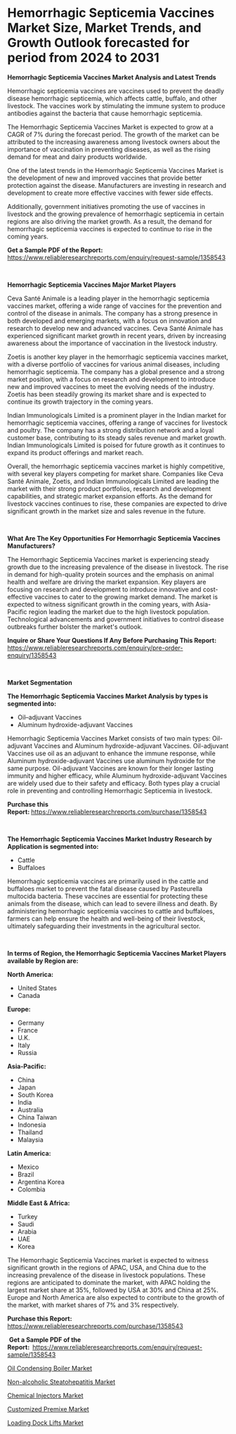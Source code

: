 <p><h1>Hemorrhagic Septicemia Vaccines Market Size, Market Trends, and Growth Outlook forecasted for period from 2024 to 2031</h1></p><p><strong>Hemorrhagic Septicemia Vaccines Market Analysis and Latest Trends</strong></p>
<p><p>Hemorrhagic septicemia vaccines are vaccines used to prevent the deadly disease hemorrhagic septicemia, which affects cattle, buffalo, and other livestock. The vaccines work by stimulating the immune system to produce antibodies against the bacteria that cause hemorrhagic septicemia.</p><p>The Hemorrhagic Septicemia Vaccines Market is expected to grow at a CAGR of 7% during the forecast period. The growth of the market can be attributed to the increasing awareness among livestock owners about the importance of vaccination in preventing diseases, as well as the rising demand for meat and dairy products worldwide.</p><p>One of the latest trends in the Hemorrhagic Septicemia Vaccines Market is the development of new and improved vaccines that provide better protection against the disease. Manufacturers are investing in research and development to create more effective vaccines with fewer side effects.</p><p>Additionally, government initiatives promoting the use of vaccines in livestock and the growing prevalence of hemorrhagic septicemia in certain regions are also driving the market growth. As a result, the demand for hemorrhagic septicemia vaccines is expected to continue to rise in the coming years.</p></p>
<p><strong>Get a Sample PDF of the Report:&nbsp;</strong> <a href="https://www.reliableresearchreports.com/enquiry/request-sample/1358543">https://www.reliableresearchreports.com/enquiry/request-sample/1358543</a></p>
<p>&nbsp;</p>
<p><strong>Hemorrhagic Septicemia Vaccines Major Market Players</strong></p>
<p><p>Ceva Santé Animale is a leading player in the hemorrhagic septicemia vaccines market, offering a wide range of vaccines for the prevention and control of the disease in animals. The company has a strong presence in both developed and emerging markets, with a focus on innovation and research to develop new and advanced vaccines. Ceva Santé Animale has experienced significant market growth in recent years, driven by increasing awareness about the importance of vaccination in the livestock industry.</p><p>Zoetis is another key player in the hemorrhagic septicemia vaccines market, with a diverse portfolio of vaccines for various animal diseases, including hemorrhagic septicemia. The company has a global presence and a strong market position, with a focus on research and development to introduce new and improved vaccines to meet the evolving needs of the industry. Zoetis has been steadily growing its market share and is expected to continue its growth trajectory in the coming years.</p><p>Indian Immunologicals Limited is a prominent player in the Indian market for hemorrhagic septicemia vaccines, offering a range of vaccines for livestock and poultry. The company has a strong distribution network and a loyal customer base, contributing to its steady sales revenue and market growth. Indian Immunologicals Limited is poised for future growth as it continues to expand its product offerings and market reach.</p><p>Overall, the hemorrhagic septicemia vaccines market is highly competitive, with several key players competing for market share. Companies like Ceva Santé Animale, Zoetis, and Indian Immunologicals Limited are leading the market with their strong product portfolios, research and development capabilities, and strategic market expansion efforts. As the demand for livestock vaccines continues to rise, these companies are expected to drive significant growth in the market size and sales revenue in the future.</p></p>
<p>&nbsp;</p>
<p><strong>What Are The Key Opportunities For Hemorrhagic Septicemia Vaccines Manufacturers?</strong></p>
<p><p>The Hemorrhagic Septicemia Vaccines market is experiencing steady growth due to the increasing prevalence of the disease in livestock. The rise in demand for high-quality protein sources and the emphasis on animal health and welfare are driving the market expansion. Key players are focusing on research and development to introduce innovative and cost-effective vaccines to cater to the growing market demand. The market is expected to witness significant growth in the coming years, with Asia-Pacific region leading the market due to the high livestock population. Technological advancements and government initiatives to control disease outbreaks further bolster the market's outlook.</p></p>
<p><strong>Inquire or Share Your Questions If Any Before Purchasing This Report:</strong> <a href="https://www.reliableresearchreports.com/enquiry/pre-order-enquiry/1358543">https://www.reliableresearchreports.com/enquiry/pre-order-enquiry/1358543</a></p>
<p>&nbsp;</p>
<p><strong>Market Segmentation</strong></p>
<p><strong>The Hemorrhagic Septicemia Vaccines Market Analysis by types is segmented into:</strong></p>
<p><ul><li>Oil–adjuvant Vaccines</li><li>Aluminum hydroxide-adjuvant Vaccines</li></ul></p>
<p><p>Hemorrhagic Septicemia Vaccines Market consists of two main types: Oil-adjuvant Vaccines and Aluminum hydroxide-adjuvant Vaccines. Oil-adjuvant Vaccines use oil as an adjuvant to enhance the immune response, while Aluminum hydroxide-adjuvant Vaccines use aluminum hydroxide for the same purpose. Oil-adjuvant Vaccines are known for their longer lasting immunity and higher efficacy, while Aluminum hydroxide-adjuvant Vaccines are widely used due to their safety and efficacy. Both types play a crucial role in preventing and controlling Hemorrhagic Septicemia in livestock.</p></p>
<p><strong>Purchase this Report:&nbsp;</strong><a href="https://www.reliableresearchreports.com/purchase/1358543">https://www.reliableresearchreports.com/purchase/1358543</a></p>
<p>&nbsp;</p>
<p><strong>The Hemorrhagic Septicemia Vaccines Market Industry Research by Application is segmented into:</strong></p>
<p><ul><li>Cattle</li><li>Buffaloes</li></ul></p>
<p><p>Hemorrhagic septicemia vaccines are primarily used in the cattle and buffaloes market to prevent the fatal disease caused by Pasteurella multocida bacteria. These vaccines are essential for protecting these animals from the disease, which can lead to severe illness and death. By administering hemorrhagic septicemia vaccines to cattle and buffaloes, farmers can help ensure the health and well-being of their livestock, ultimately safeguarding their investments in the agricultural sector.</p></p>
<p>&nbsp;</p>
<p><strong>In terms of Region, the Hemorrhagic Septicemia Vaccines Market Players available by Region are:</strong></p>
<p>
    <p> <strong> North America: </strong>
        <ul>
            <li>United States</li>
            <li>Canada</li>
        </ul>
        </p> 
    <p> <strong> Europe: </strong>
        <ul>
            <li>Germany</li>
            <li>France</li>
            <li>U.K.</li>
            <li>Italy</li>
            <li>Russia</li>
        </ul>
        </p> 
    <p> <strong> Asia-Pacific: </strong>
        <ul>
            <li>China</li>
            <li>Japan</li>
            <li>South Korea</li>
            <li>India</li>
            <li>Australia</li>
            <li>China Taiwan</li>
            <li>Indonesia</li>
            <li>Thailand</li>
            <li>Malaysia</li>
        </ul>
        </p> 
    <p> <strong> Latin America: </strong>
        <ul>
            <li>Mexico</li>
            <li>Brazil</li>
            <li>Argentina Korea</li>
            <li>Colombia</li>
        </ul>
        </p> 
    <p> <strong> Middle East & Africa: </strong>
        <ul>
            <li>Turkey</li>
            <li>Saudi</li>
            <li>Arabia</li>
            <li>UAE</li>
            <li>Korea</li>
        </ul>
    </p>
    </p>
<p><p>The Hemorrhagic Septicemia Vaccines market is expected to witness significant growth in the regions of APAC, USA, and China due to the increasing prevalence of the disease in livestock populations. These regions are anticipated to dominate the market, with APAC holding the largest market share at 35%, followed by USA at 30% and China at 25%. Europe and North America are also expected to contribute to the growth of the market, with market shares of 7% and 3% respectively.</p></p>
<p><strong>Purchase this Report: </strong><a href="https://www.reliableresearchreports.com/purchase/1358543">https://www.reliableresearchreports.com/purchase/1358543</a></p>
<p>&nbsp;<strong>Get a Sample PDF of the Report:&nbsp;&nbsp;</strong><a href="https://www.reliableresearchreports.com/enquiry/request-sample/1358543">https://www.reliableresearchreports.com/enquiry/request-sample/1358543</a></p>
<p><strong></strong></p>
<p><p><a href="https://medium.com/@kavonhansen/oil-condensing-boiler-market-insights-into-market-cagr-market-trends-and-growth-strategies-502501e48792">Oil Condensing Boiler Market</a></p><p><a href="https://github.com/myacatherineblakecaczo9vcsw/Market-Research-Report-List-1/blob/main/non-alcoholic-steatohepatitis-market.md">Non-alcoholic Steatohepatitis Market</a></p><p><a href="https://medium.com/@kavonhansen/chemical-injectors-market-competitive-analysis-market-trends-and-forecast-to-2031-491b3c87b9a5">Chemical Injectors Market</a></p><p><a href="https://github.com/okotobwrhuteie/Market-Research-Report-List-1/blob/main/customized-premixe-market.md">Customized Premixe Market</a></p><p><a href="https://medium.com/@kavonhansen/loading-dock-lifts-market-insights-into-market-cagr-market-trends-and-growth-strategies-543e09cc915e">Loading Dock Lifts Market</a></p></p>